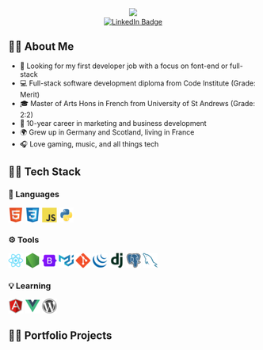 <div id="header" align="center">
  <img src="https://media.giphy.com/media/v1.Y2lkPTc5MGI3NjExZm1xaXNtcjhxZnEyYmhkY2JvbmswN2o2ZGxxZDVmZjRsNHF1ZzB4cyZlcD12MV9pbnRlcm5hbF9naWZfYnlfaWQmY3Q9cw/4oRILGMNjVlWpbtMxJ/giphy.gif" width="100"/>
  <div id="badges">
    <a href="https://www.linkedin.com/in/alexa-hendry/">
      <img src="https://img.shields.io/badge/-alexa-blue?style=flat&logo=Linkedin&logoColor=white" alt="LinkedIn Badge"/>
    </a>
  </div>
</div>


## 🙋‍♀️ About Me

- 🔭 Looking for my first developer job with a focus on font-end or full-stack
- 💻 Full-stack software development diploma from Code Institute (Grade: Merit)
- 🎓 Master of Arts Hons in French from University of St Andrews (Grade: 2:2)
- 💼 10-year career in marketing and business development
- 🌍 Grew up in Germany and Scotland, living in France
- 🎧 Love gaming, music, and all things tech


## 👩‍💻 Tech Stack

### 💬 Languages

<div>
  <img src="https://github.com/devicons/devicon/blob/master/icons/html5/html5-original.svg" title="HTML5" alt="HTML" width="30" height="30" />
  <img src="https://github.com/devicons/devicon/blob/master/icons/css3/css3-original.svg" title="CSS3" alt="CSS" width="30" height="30" />
  <img src="https://github.com/devicons/devicon/blob/master/icons/javascript/javascript-original.svg" title="JavaScript" alt="JavaScript" width="30" height="30" />
  <img src="https://github.com/devicons/devicon/blob/master/icons/python/python-original.svg" title="Python" alt="Python" width="30" height="30" />
</div>

### ⚙ Tools

<div>
  <img src="https://github.com/devicons/devicon/blob/master/icons/react/react-original.svg" title="React" alt="React" width="30" height="30" />
  <img src="https://github.com/devicons/devicon/blob/master/icons/nodejs/nodejs-original.svg" title="NodeJS" alt="NodeJS" width="30" height="30" />
  <img src="https://github.com/devicons/devicon/blob/master/icons/bootstrap/bootstrap-original.svg" title="Bootstrap" alt="Bootstrap" width="30" height="30" />
  <img src="https://github.com/devicons/devicon/blob/master/icons/materialui/materialui-original.svg" title="MaterialUI" alt="MaterialUI" width="30" height="30" />
  <img src="https://github.com/devicons/devicon/blob/master/icons/git/git-original.svg" title="Git" alt="Git" width="30" height="30" />
  <img src="https://github.com/devicons/devicon/blob/master/icons/jquery/jquery-original.svg" title="JQuery" alt="JQuery" width="30" height="30" />
  <img src="https://github.com/devicons/devicon/blob/master/icons/django/django-plain.svg" title="Django" alt="Django" width="30" height="30" />
  <img src="https://github.com/devicons/devicon/blob/master/icons/postgresql/postgresql-original.svg" title="PostgreSQL" alt="PostgreSQL" width="30" height="30" />
  <img src="https://github.com/devicons/devicon/blob/master/icons/mysql/mysql-original.svg" title="MySQL" alt="MySQL" width="30" height="30" />
</div>

### 💡 Learning

<div>
  <img src="https://github.com/devicons/devicon/blob/master/icons/angularjs/angularjs-original.svg" title="Angular" alt="Angular" width="30" height="30" />
  <img src="https://github.com/devicons/devicon/blob/master/icons/vuejs/vuejs-original.svg" title="Vue" alt="Vue" width="30" height="30" />
  <img src="https://github.com/devicons/devicon/blob/master/icons/wordpress/wordpress-plain.svg" title="WordPress" alt="WordPress" width="30" height="30" />
</div>


## 👩‍🎓 Portfolio Projects
